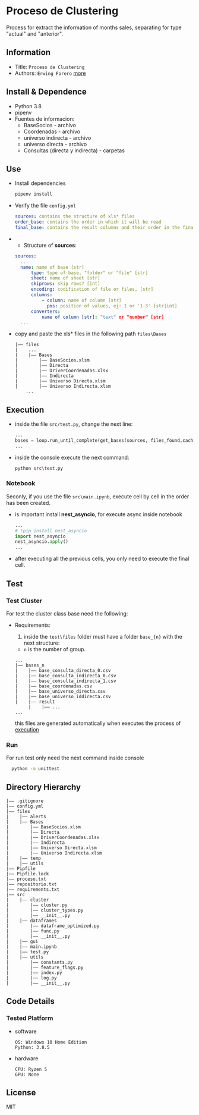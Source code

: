 Proceso de Clustering
===
Process for extract the information of months sales, separating for type "actual" and "anterior".

## Information
- Title:  `Proceso de Clustering`
- Authors:  `Erwing Forero` [more](https://github.com/ErwingForeroXpertClusteringKg/tree/develop_only_notebook "Project's link")

## Install & Dependence
- Python 3.8
- pipenv
- Fuentes de informacion:
  - BaseSocios - archivo
  - Coordenadas - archivo
  - universo indirecta - archivo
  - universo directa - archivo
  - Consultas (directa y indirecta) - carpetas

## Use
- Install dependencies

  ```bash
  pipenv install
  ```
- Verify the file ```config.yml```

  ```yaml
  sources: contains the structure of xls* files
  order_base: contains the order in which it will be read
  final_base: contains the result columns and their order in the final base
  ```
- - Structure of **sources**:
  ```yaml
  sources:
    ... 
    name: name of base [str]
        type: type of base, "folder" or "file" [str]
        sheet: name of sheet [str]
        skiprows: skip rows? [int]
        encoding: codification of file or files, [str]
        columns: 
            - column: name of column [str]
              pos: position of values, ej: 1 or '1-3' [str|int]
        converters:
            name of column [str]: "text" or "number" [str]
    ...
  ```
- copy and paste the xls* files in the following path ```files\Bases```

  ```
  |—— files
  |    ...
  |    |—— Bases
  |        |—— BaseSocios.xlsm
  |        |—— Directa
  |        |—— DriverCoordenadas.xlsx
  |        |—— Indirecta
  |        |—— Universo Directa.xlsm
  |        |—— Universo Indirecta.xlsm
      ...
  ```
## Execution
- inside the file ```src/test.py```, change the next line:
  ```python
  ...
  bases = loop.run_until_complete(get_bases(sources, files_found,cached_data=False)) #False if is the first time
  ...
  ```
- inside the console execute the next command:
  ```bash
  python src\test.py
  ```
### Notebook

Seconly, if you use the file ```src\main.ipynb```, execute cell by cell in the order has been created.

- is important install **nest_asyncio**, for execute async inside notebook
  ```python
  ...
  # !pip install nest_asyncio
  import nest_asyncio
  nest_asyncio.apply()
  ...
  ```
- after executing all the previous cells, you only need to execute the final cell.

## Test

### Test Cluster

For test the cluster class base need the following:

- Requirements:

  1. inside the ```test\files``` folder must have a folder ```base_{n}``` with the next structure:
  
  - `n` is the number of group.
  
  ```
  ...
  |—— bases_n
  |    |—— base_consulta_directa_0.csv
  |    |—— base_consulta_indirecta_0.csv
  |    |—— base_consulta_indirecta_1.csv
  |    |—— base_coordenadas.csv
  |    |—— base_universo_directa.csv
  |    |—— base_universo_iddirecta.csv
  |    |—— result
       |    |—— ...
  ...
  ```
  this files are generated automatically when executes the process of [execution](#execution)

### Run 

For run test only need the next command inside console

```bash
  python -m unittest
```

## Directory Hierarchy
```
|—— .gitignore
|—— config.yml
|—— files
|    |—— alerts
|    |—— Bases
|        |—— BaseSocios.xlsm
|        |—— Directa
|        |—— DriverCoordenadas.xlsx
|        |—— Indirecta
|        |—— Universo Directa.xlsm
|        |—— Universo Indirecta.xlsm
|    |—— temp
|    |—— utils
|—— Pipfile
|—— Pipfile.lock
|—— proceso.txt
|—— repositorio.txt
|—— requirements.txt
|—— src
|    |—— cluster
|        |—— cluster.py
|        |—— cluster_types.py
|        |—— __init__.py
|    |—— dataframes
|        |—— dataframe_optimized.py
|        |—— func.py
|        |—— __init__.py
|    |—— gui
|    |—— main.ipynb
|    |—— test.py
|    |—— utils
|        |—— constants.py
|        |—— feature_flags.py
|        |—— index.py
|        |—— log.py
|        |—— __init__.py

```
## Code Details
### Tested Platform

- software
  ```
  OS: Windows 10 Home Edition
  Python: 3.8.5 
  ```
- hardware
  ```
  CPU: Ryzen 5
  GPU: None
  ```
  
## License

MIT
